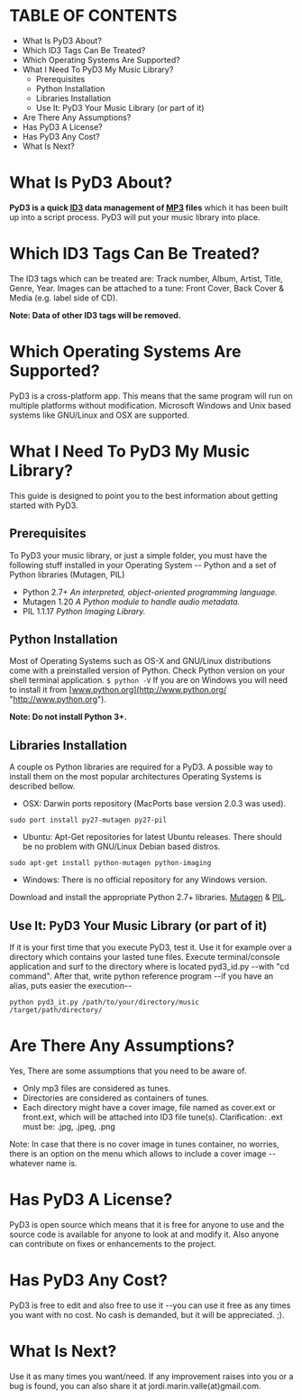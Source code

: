 TABLE OF CONTENTS
=================
* What Is PyD3 About?
* Which ID3 Tags Can Be Treated?
* Which Operating Systems Are Supported?
* What I Need To PyD3 My Music Library?
  + Prerequisites
  + Python Installation
  + Libraries Installation
  + Use It: PyD3 Your Music Library (or part of it)
* Are There Any Assumptions?
* Has PyD3 A License?
* Has PyD3 Any Cost?
* What Is Next?


What Is PyD3 About?
===================
**PyD3 is a quick [ID3](http://en.wikipedia.org/wiki/ID3/ "wikipedia/ID3") data management of [MP3](http://en.wikipedia.org/wiki/Mp3/ "wikipedia/MP3") files** which it has been built up into a script process. PyD3 will put your music library into place.


Which ID3 Tags Can Be Treated?
==============================
The ID3 tags which can be treated are: Track number, Album, Artist, Title, Genre, Year.
Images can be attached to a tune: Front Cover, Back Cover & Media (e.g. label side of CD).

**Note: Data of other ID3 tags will be removed.**


Which Operating Systems Are Supported?
======================================
PyD3 is a cross-platform app. This means that the same program will run on multiple platforms without modification. Microsoft Windows and Unix based systems like GNU/Linux and OSX are supported.


What I Need To PyD3 My Music Library?
=====================================
This guide is designed to point you to the best information about getting started with PyD3. 

Prerequisites
-------------
To PyD3 your music library, or just a simple folder, you must have the following stuff installed in your Operating System -- Python and a set of Python libraries (Mutagen, PIL)

* Python 2.7+ *An interpreted, object-oriented programming language.*
* Mutagen 1.20 *A Python module to handle audio metadata.*
* PIL 1.1.17 *Python Imaging Library.*

Python Installation
-------------------
Most of Operating Systems such as OS-X and GNU/Linux distributions come with a preinstalled version of Python. Check Python version on your shell terminal application. `$ python -V`
If you are on Windows you will need to install it from [www.python.org](http://www.python.org/ "http://www.python.org").

**Note: Do not install Python 3+.**

Libraries Installation
----------------------
A couple os Python libraries are required for a PyD3. A possible way to install them on the most popular architectures Operating Systems is described bellow.

* OSX: Darwin ports repository (MacPorts base version 2.0.3 was used).

`sudo port install py27-mutagen py27-pil`

* Ubuntu: Apt-Get repositories for latest Ubuntu releases. There should be no problem with GNU/Linux Debian based distros. 

`sudo apt-get install python-mutagen python-imaging`

* Windows: There is no official repository for any Windows version.

Download and install the appropriate Python 2.7+ libraries. [Mutagen](http://code.google.com/p/mutagen/downloads/list/ "code.google.com/mutagen") & [PIL](http://www.pythonware.com/products/pil/ "pythonware.com/pil").
    
Use It: PyD3 Your Music Library (or part of it)
----------------------------------------------
If it is your first time that you execute PyD3, test it. Use it for example over a directory which contains your lasted tune files.
Execute terminal/console application and surf to the directory where is located pyd3_id.py --with "cd command". 
After that, write python reference program --if you have an alias, puts easier the execution--

	python pyd3_it.py /path/to/your/directory/music /target/path/directory/

Are There Any Assumptions?
==========================
Yes, There are some assumptions that you need to be aware of.

* Only mp3 files are considered as tunes.
* Directories are considered as containers of tunes.
* Each directory might have a cover image, file named as cover.ext or front.ext, which will be attached into ID3 file tune(s). Clarification: .ext must be: .jpg, .jpeg, .png

Note: In case that there is no cover image in tunes container, no worries, there is an option on the menu which allows to include a cover image --whatever name is.

Has PyD3 A License?
===================
PyD3 is open source which means that it is free for anyone to use and the source code is available for anyone to look at and modify it.
Also anyone can contribute on fixes or enhancements to the project.


Has PyD3 Any Cost?
==================
PyD3 is free to edit and also free to use it --you can use it free as any times you want with no cost. No cash is demanded, but it will be appreciated. ;). 


What Is Next?
=============
Use it as many times you want/need. If any improvement raises into you or a bug is found, you can also share it at jordi.marin.valle(at)gmail.com.
